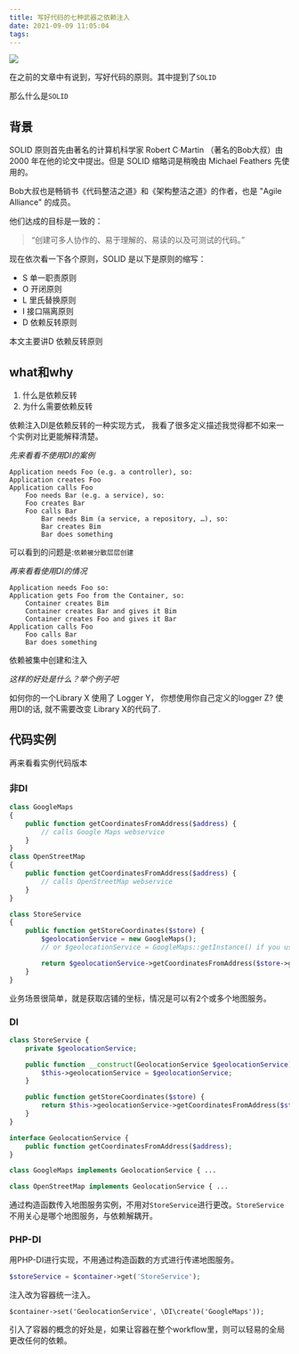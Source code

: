 ```yaml
---
title: 写好代码的七种武器之依赖注入
date: 2021-09-09 11:05:04
tags:
---
```


![](https://vison-blog.oss-cn-beijing.aliyuncs.com/20210909111628.png)

在之前的文章中有说到，写好代码的原则。其中提到了`SOLID`

那么什么是`SOLID`

## 背景

SOLID 原则首先由著名的计算机科学家 Robert C·Martin （著名的Bob大叔）由 2000 年在他的论文中提出。但是 SOLID 缩略词是稍晚由 Michael Feathers 先使用的。

Bob大叔也是畅销书《代码整洁之道》和《架构整洁之道》的作者，也是 "Agile Alliance" 的成员。

他们达成的目标是一致的：

> “创建可多人协作的、易于理解的、易读的以及可测试的代码。”


现在依次看一下各个原则，SOLID 是以下是原则的缩写：

- S 单一职责原则
- O 开闭原则
- L 里氏替换原则
- I 接口隔离原则
- D 依赖反转原则

本文主要讲D 依赖反转原则

## what和why

1. 什么是依赖反转
2. 为什么需要依赖反转

依赖注入DI是依赖反转的一种实现方式，
我看了很多定义描述我觉得都不如来一个实例对比更能解释清楚。

*先来看看不使用DI的案例*

```
Application needs Foo (e.g. a controller), so:
Application creates Foo
Application calls Foo
    Foo needs Bar (e.g. a service), so:
    Foo creates Bar
    Foo calls Bar
        Bar needs Bim (a service, a repository, …), so:
        Bar creates Bim
        Bar does something
```

可以看到的问题是:`依赖被分散层层创建`

*再来看看使用DI的情况*

```
Application needs Foo so:
Application gets Foo from the Container, so:
    Container creates Bim
    Container creates Bar and gives it Bim
    Container creates Foo and gives it Bar
Application calls Foo
    Foo calls Bar
    Bar does something
```

依赖被集中创建和注入

*这样的好处是什么？举个例子吧*

如何你的一个Library X 使用了 Logger Y， 你想使用你自己定义的logger Z? 使用DI的话, 就不需要改变 Library X的代码了.

## 代码实例

再来看看实例代码版本


### 非DI
```php
class GoogleMaps
{
    public function getCoordinatesFromAddress($address) {
        // calls Google Maps webservice
    }
}
class OpenStreetMap
{
    public function getCoordinatesFromAddress($address) {
        // calls OpenStreetMap webservice
    }
}
```

```php
class StoreService
{
    public function getStoreCoordinates($store) {
        $geolocationService = new GoogleMaps();
        // or $geolocationService = GoogleMaps::getInstance() if you use singletons

        return $geolocationService->getCoordinatesFromAddress($store->getAddress());
    }
}
```

业务场景很简单，就是获取店铺的坐标，情况是可以有2个或多个地图服务。

### DI

```php
class StoreService {
    private $geolocationService;

    public function __construct(GeolocationService $geolocationService) {
        $this->geolocationService = $geolocationService;
    }

    public function getStoreCoordinates($store) {
        return $this->geolocationService->getCoordinatesFromAddress($store->getAddress());
    }
}
```

```php
interface GeolocationService {
    public function getCoordinatesFromAddress($address);
}

class GoogleMaps implements GeolocationService { ...

class OpenStreetMap implements GeolocationService { ...
```

通过构造函数传入地图服务实例，不用对`StoreService`进行更改。`StoreService`不用关心是哪个地图服务，与依赖解耦开。

### PHP-DI

用PHP-DI进行实现，不用通过构造函数的方式进行传递地图服务。
```php
$storeService = $container->get('StoreService');
```

注入改为容器统一注入。

```php7
$container->set('GeolocationService', \DI\create('GoogleMaps'));
```
引入了容器的概念的好处是，如果让容器在整个workflow里，则可以轻易的全局更改任何的依赖。
